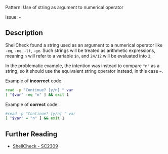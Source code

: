 Pattern: Use of string as argument to numerical operator

Issue: -

## Description

ShellCheck found a string used as an argument to a numerical operator like `-eq`, `-ne`, `-lt`, `-ge`. Such strings will be treated as arithmetic expressions, meaning `n` will refer to a variable `$n`, and `24/12` will be evaluated into `2`. 

In the problematic example, the intention was instead to compare `"n"` as a string, so it should use the equivalent string operator instead, in this case `=`.

Example of **incorrect** code:

```sh
read -p "Continue? [y/n] " var
[ "$var" -eq "n" ​] && exit 1
```

Example of **correct** code:

```sh
#read -p "Continue? [y/n] " var
[ "$var" = "n" ​] && exit 1
```

## Further Reading

* [ShellCheck - SC2309](https://github.com/koalaman/shellcheck/wiki/SC2309)
